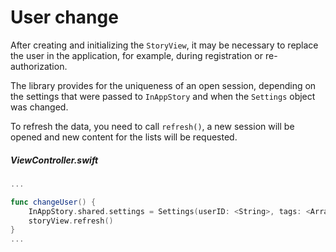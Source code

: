 # User change

After creating and initializing the `StoryView`, it may be necessary to replace the user in the application, for example, during registration or re-authorization.

The library provides for the uniqueness of an open session, depending on the settings that were passed to `InAppStory` and when the `Settings` object was changed.

To refresh the data, you need to call `refresh()`, a new session will be opened and new content for the lists will be requested.

##### ViewController.swift
```swift
...

func changeUser() {
    InAppStory.shared.settings = Settings(userID: <String>, tags: <Array<String>>)
    storyView.refresh()
}
...
```